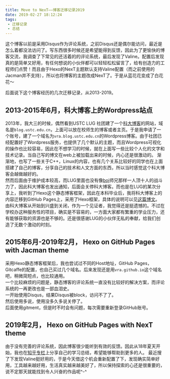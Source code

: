 ```yaml
---
title: Move to NexT——博客迁移记录2019
date: 2019-02-27 18:12:24
tags:
 - 迁移记录
 - 总结
---
```

这个博客以前是采用Disqus作为评论系统，之前Disqus还是偶尔能访问，最近是怎么着都没法访问了。写东西很多时候还是希望能得到反馈，因此为了更愉快的博客交流，我调查了下常见的还活着的的评论系统，最后发现了Valine。配置后发现真的是简单又好用，有任何想说的小伙伴都可以轻轻松松留言了，给有创造力的工程师们点赞！而且由于Hexo的NexT主题默认支持Valine配置（而之前使用的Jacman并不支持），所以也将博客的主题改成NexT了。于是从蓝花花变成了白花花～

后面说下这个博客经历的几次迁移记录，从2013-2019。
<!--more-->
## 2013-2015年6月，科大博客上的Wordpress站点
2013年，我大三的时候，偶然看到USTC LUG 社团建了一个[科大博客](https://lug.ustc.edu.cn/wiki/lug/services/blog?s[]=blog)的网站，域名是`blog.ustc.edu.cn`，上面可以放在校师生的博客或者主页。于是我申请了一个账号，建了一个域名为`vra.blog.ustc.edu.cn`的Wordpress博客。由于社团已经配置好了Wordpress服务，也提供了几个默认的主题，而且Wordpress可视化的操作也比较容易，因此在不想学习的时候，就在上面写一些比较个人化的文字和技术记录。当自己写的博文在web上被加载出来的时候，内心还是很激动的。
渐渐地，也写了一些关于C++，Linux的内容，也有几个关系比较好的同学也在上面搭建了自己的博客，分享自己的技术和人文方面的东西，所以当时感觉这个科大博客会越做越好的。  
然而后面由于维护成本较高，而LUG里面也没有像[boj](https://ring0.me)师兄那样一人顶十人的战斗力了，因此科大博客也发出通知，后面会关停科大博客。而也是在LUG的某次分享上，我听到了Hexo这个静态博客框架，因此在本科毕业后，我将科大博客上的内容迁移到GitHub Pages上，采用了Hexo框架，具体的说明可以见[这篇博文](https://vra.github.io/2015/06/02/blog-transfer-record/)。  
由科大博客从开始到兴盛到关闭，作为一个见证者，我觉得还是挺遗憾的。不过在学校办这种服务性的项目，确实是不容易的，一方面大家都有繁重的学业压力，还有能够获取的资源也是不够的。还是很感谢LUG的小伙伴无私的奉献，给我们创造了无数个激动的时刻。

## 2015年6月-2019年2月， Hexo on GitHub Pages with Jacman theme
采用Hexo静态博客框架后，我也尝试过不同的Host地址，GitHub Pages，Gitcaffe的配置，也自己买过几个域名。后来发现还是用`vra.github.io`这个域名吧，稍微简短点，也比较通用。  
一个比较麻烦的问题是，静态博客的评论系统一直没有比较好的解决方案，而评论系统的一再更改也是一部血泪史。  
一开始使用Disqus，结果Disqus被block，访问不了了。  
然后使用多说，使用没多久多说关停了。  
后面使用gitment，但是时不时会有问题，每次需要重新登录GitHub账号。  
## 2019年2月， Hexo on GitHub Pages with NexT theme
由于没有完善的评论系统，因此博客很少能听到有效的反馈。因此从18年夏天开始，我也在[知乎专栏](https://www.zhihu.com/people/yunfeng-87/columns)上分享自己的学习总结，希望能够帮助到更多的人。 
最近搜了下发现Valine挺好用的，于是今天借这个机会重新配置了下，发现确实简单好用，工具越来越好用，生活真实越来越美好了，所以保持探索的心还是很重要的，说不定那天就能找到令人兴奋的作品呢^-^
